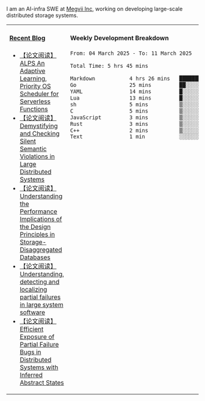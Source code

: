 I am an AI-infra SWE at [Megvii Inc](https://en.megvii.com/), working on developing large-scale distributed storage systems.

<table width="960px">
<tr>
<td valign="top" width="50%">

#### <a href="https://www.kongjun18.me" target="_blank">Recent Blog</a>

<!-- BLOG-POST-LIST:START -->
- [【论文阅读】ALPS An Adaptive Learning, Priority OS Scheduler for Serverless Functions](https://kongjun18.github.io/posts/alps-an-adaptive-learning-priority-os-scheduler-for-serverless-functions/)
- [【论文阅读】Demystifying and Checking Silent Semantic Violations in Large Distributed Systems](https://kongjun18.github.io/posts/demystifying-and-checking-silent-semantic-violations-in-large-distributed-systems/)
- [【论文阅读】Understanding the Performance Implications of the Design Principles in Storage-Disaggregated Databases](https://kongjun18.github.io/posts/understanding-the-performance-implications-of-the-design-principles-in-storage-disaggregated-databases/)
- [【论文阅读】Understanding, detecting and localizing partial failures in large system software](https://kongjun18.github.io/posts/understanding-detecting-and-localizing-partial-failures-in-large-system-software/)
- [【论文阅读】Efficient Exposure of Partial Failure Bugs in Distributed Systems with Inferred Abstract States](https://kongjun18.github.io/posts/efficient-exposure-of-partial-failure-bugs-in-distributed-systems-with-inferred-abstract-states/)
<!-- BLOG-POST-LIST:END -->

</td>
<td valign="top" width="50%">

#### Weekly Development Breakdown

<!--START_SECTION:waka-->

```txt
From: 04 March 2025 - To: 11 March 2025

Total Time: 5 hrs 45 mins

Markdown           4 hrs 26 mins   ███████████████████▒░░░░░   77.25 %
Go                 25 mins         ██░░░░░░░░░░░░░░░░░░░░░░░   07.37 %
YAML               14 mins         █░░░░░░░░░░░░░░░░░░░░░░░░   04.08 %
Lua                13 mins         █░░░░░░░░░░░░░░░░░░░░░░░░   03.85 %
sh                 5 mins          ▒░░░░░░░░░░░░░░░░░░░░░░░░   01.62 %
C                  5 mins          ▒░░░░░░░░░░░░░░░░░░░░░░░░   01.60 %
JavaScript         3 mins          ▒░░░░░░░░░░░░░░░░░░░░░░░░   01.13 %
Rust               3 mins          ▒░░░░░░░░░░░░░░░░░░░░░░░░   01.08 %
C++                2 mins          ▒░░░░░░░░░░░░░░░░░░░░░░░░   00.68 %
Text               1 min           ░░░░░░░░░░░░░░░░░░░░░░░░░   00.55 %
```

<!--END_SECTION:waka-->
</td>
</tr>

</table>
